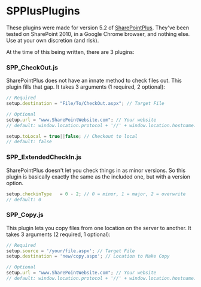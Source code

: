 # SPPlusPlugins

These plugins were made for version 5.2 of [SharePointPlus](https://github.com/Aymkdn/SharepointPlus). They've been tested on SharePoint 2010, in a Google Chrome browser, and nothing else. Use at your own discretion (and risk).

At the time of this being written, there are 3 plugins:

### SPP_CheckOut.js
SharePointPlus does not have an innate method to check files out. This plugin fills that gap. It takes 3 arguments (1 required, 2 optional):

```javascript
// Required
setup.destination = "File/To/CheckOut.aspx"; // Target File

// Optional
setup.url = "www.SharePointWebsite.com"; // Your website
// default: window.location.protocol + '//' + window.location.hostname:setup.url;

setup.toLocal = true||false; // Checkout to local
// default: false
```


### SPP_ExtendedCheckIn.js
SharePointPlus doesn't let you check things in as minor versions. So this plugin is basically exactly the same as the included one, but with a version option.

```javascript
setup.checkinType	= 0 - 2; // 0 = minor, 1 = major, 2 = overwrite
// default: 0
```

### SPP_Copy.js
This plugin lets you copy files from one location on the server to another. It takes 3 arguments (2 required, 1 optional):

```javascript
// Required
setup.source = '/your/file.aspx'; // Target File
setup.destination = 'new/copy.aspx'; // Location to Make Copy

// Optional
setup.url = "www.SharePointWebsite.com"; // Your website
// default: window.location.protocol + '//' + window.location.hostname:setup.url;
```
